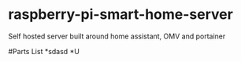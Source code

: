 # raspberry-pi-smart-home-server
Self hosted server built around home assistant, OMV and portainer

#Parts List
*sdasd
*U
